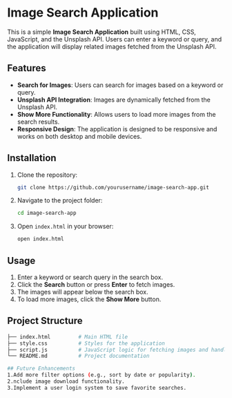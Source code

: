 # Image Search Application

This is a simple **Image Search Application** built using HTML, CSS, JavaScript, and the Unsplash API. Users can enter a keyword or query, and the application will display related images fetched from the Unsplash API.

## Features
- **Search for Images**: Users can search for images based on a keyword or query.
- **Unsplash API Integration**: Images are dynamically fetched from the Unsplash API.
- **Show More Functionality**: Allows users to load more images from the search results.
- **Responsive Design**: The application is designed to be responsive and works on both desktop and mobile devices.


## Installation

1. Clone the repository:
    ```bash
    git clone https://github.com/yourusername/image-search-app.git
    ```

2. Navigate to the project folder:
    ```bash
    cd image-search-app
    ```

3. Open `index.html` in your browser:
    ```bash
    open index.html
    ```

## Usage

1. Enter a keyword or search query in the search box.
2. Click the **Search** button or press **Enter** to fetch images.
3. The images will appear below the search box. 
4. To load more images, click the **Show More** button.

## Project Structure

```bash
├── index.html         # Main HTML file
├── style.css          # Styles for the application
├── script.js          # JavaScript logic for fetching images and handling pagination
└── README.md          # Project documentation

## Future Enhancements
1.Add more filter options (e.g., sort by date or popularity).
2.nclude image download functionality.
3.Implement a user login system to save favorite searches.
